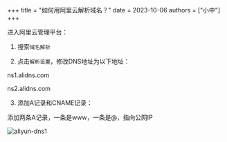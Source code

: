 +++
title = "如何用阿里云解析域名？"
date = 2023-10-06
authors = ["小中"]
+++

进入阿里云管理平台：

1. 搜索`域名解析`

2. 点击`解析设置`，修改DNS地址为以下地址：

ns1.alidns.com

ns2.alidns.com

3. 添加A记录和CNAME记录：

添加两条A记录，一条是www，一条是@，指向公网IP

![aliyun-dns1](https://linxz-aliyun.oss-cn-shenzhen.aliyuncs.com/images/aliyun-dns1.png)